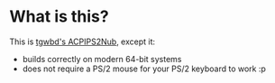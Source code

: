 What is this?
=============

This is [tgwbd's ACPIPS2Nub](http://tgwbd.org/darwin/extensions.html),
except it:

* builds correctly on modern 64-bit systems
* does not require a PS/2 mouse for your PS/2 keyboard to work :p
